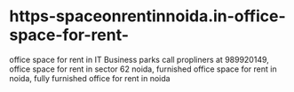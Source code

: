 # https-spaceonrentinnoida.in-office-space-for-rent-
office space for rent in IT Business parks call propliners at 989920149, office space for rent in sector 62 noida, furnished office space for rent in noida, fully furnished office for rent in noida
